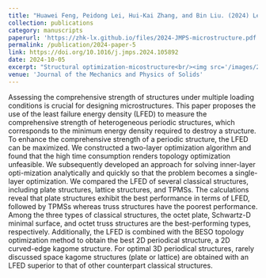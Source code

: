 ```yaml
---
title: "Huawei Feng, Peidong Lei, Hui-Kai Zhang, and Bin Liu. (2024) Least failure energy density: A comprehensive strength index to evaluate and optimize heterogeneous periodic structures. Journal of the Mechanics and Physics of Solids 193:105892."
collection: publications
category: manuscripts
paperurl: 'https://zhk-lx.github.io/files/2024-JMPS-microstructure.pdf'
permalink: /publication/2024-paper-5
link: https://doi.org/10.1016/j.jmps.2024.105892
date: 2024-10-05
excerpt: "Structural optimization-micostructure<br/><img src='/images/2024-JMPS-microstructure-Feng.png'>"
venue: 'Journal of the Mechanics and Physics of Solids'
---
```


Assessing the comprehensive strength of structures under multiple loading conditions is crucial for designing microstructures. This paper proposes the use of the least failure energy density (LFED) to measure the comprehensive strength of heterogeneous periodic structures, which corresponds to the minimum energy density required to destroy a structure. To enhance the 
comprehensive strength of a periodic structure, the LFED can be maximized. We constructed a two-layer optimization algorithm and found that the high time consumption renders topology optimization unfeasible. We subsequently developed an approach for solving inner-layer opti-mization analytically and quickly so that the problem becomes a single-layer optimization. We 
compared the LFED of several classical structures, including plate structures, lattice structures, and TPMSs. The calculations reveal that plate structures exhibit the best performance in terms of LFED, followed by TPMSs whereas truss structures have the poorest performance. Among the three types of classical structures, the octet plate, Schwartz-D minimal surface, and octet truss structures are the best-performing types, respectively. Additionally, the LFED is combined with the BESO topology optimization method to obtain the best 2D periodical structure, a 2D curved-edge kagome structure. For optimal 3D periodical structures, rarely discussed space kagome structures (plate or lattice) are obtained with an LFED superior to that of other counterpart classical structures.